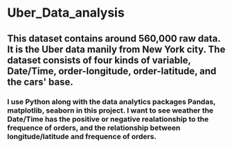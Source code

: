 # Uber_Data_analysis
## This dataset contains around 560,000 raw data. It is the Uber data manily from New York city. The dataset consists of four kinds of variable, Date/Time, order-longitude, order-latitude, and the cars' base.
### I use Python along with the data analytics packages Pandas, matplotlib, seaborn in this project. I want to see weather the Date/Time has the positive or negative realationship to the frequence of orders, and the relationship between longitude/latitude and frequence of orders.
